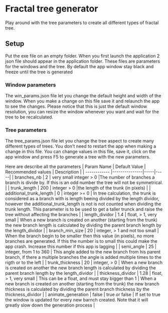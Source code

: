 # Fractal tree generator

Play around with the tree parameters to create all different types of fractal tree.

## Setup
Put the exe file on an empty folder.
When you first launch the application 2 json file should appear in the application folder. These files are parameters for the windows and the tree.
By default the app window stay black and freeze until the tree is generated

### Window parameters
The win_params.json file let you change the default height and width of the window. When you make a change on this file save it and relaunch the app to see the changes. Please notice that this is just the default window resolution, you can resize the window whenever you want and wait for the tree to be recalculated.

### Tree parameters
The tree_params.json file let you change the tree aspect to create many different types of trees.
You don't need to restart the app when making a change in this file. You can change values in this file, save it, click on the app window and press F5 to generate a tree with the new parameters.

Here are describe all the parameters
| Param Name  | Default Value  | Recommended values | Description |
| ------------ |---------------|-----|-----|
| branches_nb | 2 | very small integer > 0 |The number of branches a branch is divide by. If this is an odd number the tree will not be symmetrical. |
| trunk_length | 200 | integer > 0 |the length of the trunk (in pixels) |
| additional_trunk_length | 0 | integer >= 0 | In tree calculation, the trunk is considered as a branch with is length beeing divided by the length dividor, however the additional_trunk_length is not is not counted when dividing the trunk length. This parameter is to be used to get a taller trunck and raise the tree without affecting the branches |
| length_dividor | 1.4 | float, > 1, very small | When a new branch is created on another (starting from the trunk) the new branch length is calculated by dividing the parent branch length by the length_dividor |
| branch_min_size | 20 | integer, > 1 and not too small | When the branch begin to be smaller then this value (in pixels), no more branches are generated. If this the number is to small this could make the app crash. Increase this number if this app is lagging |
| semi_angle | 25 | integer, from 1 to 360 | This angle added to the new branch from his parent branch, if there a multiple branches the angle is added multiple times to the rigth or to the left |
| trunk_thickness | 20 | integer, > 0 | When a new branch is created on another the new branch length is calculated by dividing the parent branch length by the length_dividor |
| thickness_dividor | 1.28 | float, > 1, very small | This can be a float, and must stay bigger than 1 | When a new branch is created on another (starting from the trunk) the new branch thickness is calculated by dividing the parent branch thickness by the thickness_dividor |
| animate_generation | false | true or false | If set to true the window is updated for every new barnch created. Note that it will greatly slow down the generation process |

